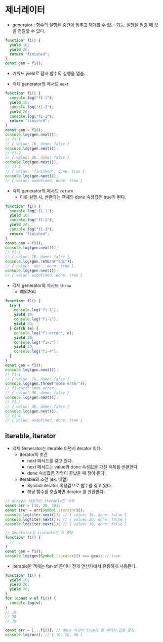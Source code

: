 # 제너레이터

- generator : 함수의 실행을 중간에 멈추고 재개할 수 있는 기능. 실행을 멈출 때 값을 전달할 수 있다.

```js
function* f1() {
  yield 10;
  yield 20;
  return "finished";
}
const gen = f1();
```

- 키워드 yield로 잠시 함수의 실행을 멈춤.

- 객체 generator의 메서드 `next`

```js
function* f1() {
  console.log("f1-1");
  yield 10;
  console.log("f1-2");
  yield 20;
  console.log("f1-3");
  return "finished";
}
const gen = f1();
console.log(gen.next());
// f1-1
// { value: 10, done: false }
console.log(gen.next());
// f1-2
// { value: 20, done: false }
console.log(gen.next());
// f1-3
// { value: 'finished', done: true }
console.log(gen.next());
// { value: undefined, done: true }
```

- 객체 generator의 메서드 `return`
  - 이를 실행 시, 반환되는 객체의 done 속성값은 true가 된다.

```js
function* f1() {
  console.log("f1-1");
  yield 10;
  console.log("f1-2");
  yield 20;
  console.log("f1-3");
  return "finished";
}
const gen = f1();
console.log(gen.next());
// f1-1
// { value: 10, done: false }
console.log(gen.return("abc"));
// { value: 'abc', done: true }
console.log(gen.next());
// { value: undefined, done: true }
```

- 객체 generator의 메서드 `throw`
  - 예외처리

```js
function* f1() {
  try {
    console.log("f1-1");
    yield 10;
    console.log("f1-2");
    yield 20;
  } catch (e) {
    console.log("f1-error", e);
    yield 30;
    console.log("f1-3");
    yield 40;
    console.log("f1-4");
  }
}
const gen = f1();
console.log(gen.next());
// f1-1
// { value: 10, done: false }
console.log(gen.throw("some error"));
// f1-catch some error
// { value: 30, done: false }
console.log(gen.next());
// f1-3
// { value: 40, done: false }
console.log(gen.next());
// f1-4
// { value: undefined, done: true }
```

## iterable, iterator

- 객체 Generator는 iterable 이면서 iterator 이다.
  - iterator의 조건
    - next 메서드를 갖고 있다.
    - next 메서드는 value와 done 속성값을 가진 객체를 반환한다.
    - done 속성값은 작업이 끝났을 때 참이 된다.
  - iterable의 조건 (ex. 배열)
    - Symbol.iterator 속성값으로 함수를 갖고 있다.
    - 해당 함수를 호출하면 iterator 를 반환한다.

```js
// array는 대표적인 iterable한 객체
const arr = [10, 20, 30];
const iter = arr[Symbol.iterator]();
console.log(iter.next()); // { value: 10, done: false }
console.log(iter.next()); // { value: 20, done: false }
console.log(iter.next()); // { value: 30, done: false }
```

```js
// Generator가 iterable한 지 증명
function* f1() {
  // ...
}
const gen = f1();
console.log(gen[Symbol.iterator]() === gen); // true
```

- iterable한 객체는 for-of 문이나 전개 연산자에서 유용하게 사용된다.

```js
function* f1() {
  yield 10;
  yield 20;
  yield 30;
}
for (const v of f1()) {
  console.log(v);
}
// 10
// 20
// 30

const arr = [...f1()]; // done 속성이 true가 될 때까지 값을 펼침.
console.log(arr); // [ 10, 20, 30 ]
```

